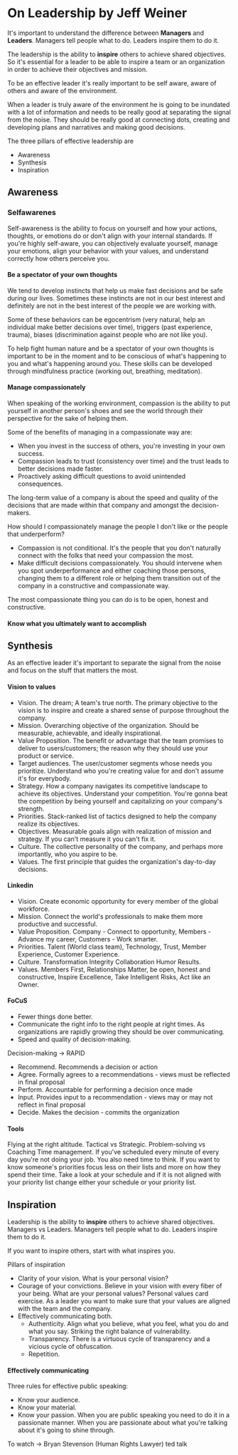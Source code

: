 # On Leadership by Jeff Weiner

It's important to understand the difference between **Managers** and **Leaders**. Managers tell people what to do. Leaders inspire them to do it.

The leadership is the ability to **inspire** others to achieve shared objectives. So it's essential for a leader to be able to inspire a team or an organization in order to achieve their objectives and mission.

To be an effective leader it's really important to be self aware, aware of others and aware of the environment.

When a leader is truly aware of the environment he is going to be inundated with a lot of information and needs to be really good at separating the signal from the noise. They should be really good at connecting dots, creating and developing plans and narratives and making good decisions.

The three pillars of effective leadership are

- Awareness
- Synthesis
- Inspiration

## Awareness

### Selfawarenes

Self-awareness is the ability to focus on yourself and how your actions, thoughts, or emotions do or don't align with your internal standards. If you're highly self-aware, you can objectively evaluate yourself, manage your emotions, align your behavior with your values, and understand correctly how others perceive you.

#### Be a spectator of your own thoughts

We tend to develop instincts that help us make fast decisions and be safe during our lives. Sometimes these instincts are not in our best interest and definitely are not in the best interest of the people we are working with.

Some of these behaviors can be egocentrism (very natural, help an individual make better decisions over time), triggers (past experience, trauma), biases (discrimination against people who are not like you).

To help fight human nature and be a spectator of your own thoughts is important to be in the moment and to be conscious of what's happening to you and what's happening around you. These skills can be developed through mindfulness practice (working out, breathing, meditation).

#### Manage compassionately

When speaking of the working environment, compassion is the ability to put yourself in another person's shoes and see the world through their perspective for the sake of helping them.

Some of the benefits of managing in a compassionate way are:

- When you invest in the success of others, you're investing in your own success.
- Compassion leads to trust (consistency over time) and the trust leads to better decisions made faster.
- Proactively asking difficult questions to avoid unintended consequences.

The long-term value of a company is about the speed and quality of the decisions that are made within that company and amongst the decision-makers.

How should I compassionately manage the people I don't like or the people that underperform?

- Compassion is not conditional. It's the people that you don't naturally connect with the folks that need your compassion the most.
- Make difficult decisions compassionately. You should intervene when you spot underperformance and either coaching those persons, changing them to a different role or helping them transition out of the company in a constructive and compassionate way.

The most compassionate thing you can do is to be open, honest and constructive.

#### Know what you ultimately want to accomplish

## Synthesis

As an effective leader it's important to separate the signal from the noise and focus on the stuff that matters the most.

#### Vision to values

- Vision. The dream; A team's true north. The primary objective to the vision is to inspire and create a shared sense of purpose throughout the company.
- Mission. Overarching objective of the organization. Should be measurable, achievable, and ideally inspirational.
- Value Proposition. The benefit or advantage that the team promises to deliver to users/customers; the reason why they should use your product or service.
- Target audiences. The user/customer segments whose needs you prioritize. Understand who you're creating value for and don't assume it's for everybody.
- Strategy. How a company navigates its competitive landscape to achieve its objectives. Understand your competition. You're gonna beat the competition by being yourself and capitalizing on your company's strength.
- Priorities. Stack-ranked list of tactics designed to help the company realize its objectives.
- Objectives. Measurable goals align with realization of mission and strategy. If you can't measure it you can't fix it.
- Culture. The collective personality of the company, and perhaps more importantly, who you aspire to be.
- Values. The first principle that guides the organization's day-to-day decisions.

#### Linkedin

- Vision. Create economic opportunity for every member of the global workforce.
- Mission. Connect the world's professionals to make them more productive and successful.
- Value Proposition. Company - Connect to opportunity, Members - Advance my career, Customers - Work smarter.
- Priorities. Talent (World class team), Technology, Trust, Member Experience, Customer Experience.
- Culture. Transformation Integrity Collaboration Humor Results.
- Values. Members First, Relationships Matter, be open, honest and constructive, Inspire Excellence, Take Intelligent Risks, Act like an Owner.

#### FoCuS

- Fewer things done better.
- Communicate the right info to the right people at right times. As organizations are rapidly growing they should be over communicating.
- Speed and quality of decision-making.

Decision-making -> RAPID

- Recommend. Recommends a decision or action
- Agree. Formally agrees to a recommendations - views must be reflected in final proposal
- Perform. Accountable for performing a decision once made
- Input. Provides input to a recommendation - views may or may not reflect in final proposal
- Decide. Makes the decision - commits the organization

#### Tools

Flying at the right altitude. Tactical vs Strategic. Problem-solving vs Coaching Time management. If you've scheduled every minute of every day you're not doing your job. You also need time to think. If you want to know someone's priorities focus less on their lists and more on how they spend their time. Take a look at your schedule and if it is not aligned with your priority list change either your schedule or your priority list.

## Inspiration

Leadership is the ability to **inspire** others to achieve shared objectives.
Managers vs Leaders. Managers tell people what to do. Leaders inspire them to do it.

If you want to inspire others, start with what inspires you.

Pillars of inspiration

- Clarity of your vision. What is your personal vision?
- Courage of your convictions. Believe in your vision with every fiber of your being. What are your personal values? Personal values card exercise. As a leader you want to make sure that your values are aligned with the team and the company.
- Effectively communicating both.
  - Authenticity. Align what you believe, what you feel, what you do and what you say. Striking the right balance of vulnerability.
  - Transparency. There is a virtuous cycle of transparency and a vicious cycle of obfuscation.
  - Repetition.

#### Effectively communicating

Three rules for effective public speaking:

- Know your audience.
- Know your material.
- Know your passion. When you are public speaking you need to do it in a passionate manner. When you are passionate about what you're talking about it's going to shine through.

To watch -> Bryan Stevenson (Human Rights Lawyer) ted talk
